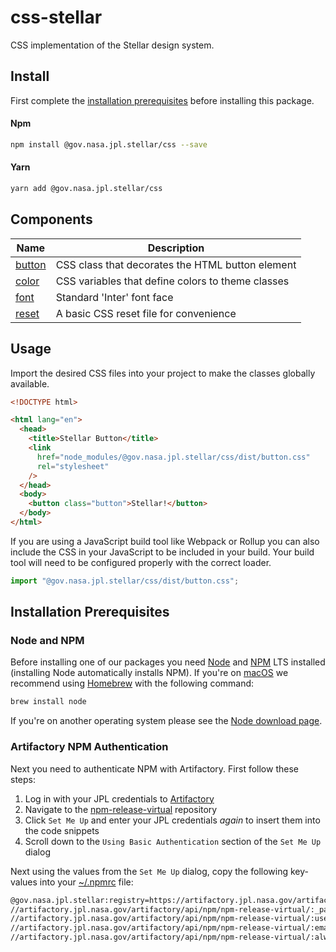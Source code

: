 # css-stellar

CSS implementation of the Stellar design system.

## Install

First complete the [installation prerequisites](#installation-prerequisites) before installing this package.

#### Npm

```bash
npm install @gov.nasa.jpl.stellar/css --save
```

#### Yarn

```bash
yarn add @gov.nasa.jpl.stellar/css
```

## Components

| Name                        | Description                                       |
| --------------------------- | ------------------------------------------------- |
| [button](./dist/button.css) | CSS class that decorates the HTML button element  |
| [color](./dist/color.css)   | CSS variables that define colors to theme classes |
| [font](./font/inter.css)    | Standard 'Inter' font face                        |
| [reset](./dist/reset.css)   | A basic CSS reset file for convenience            |

## Usage

Import the desired CSS files into your project to make the classes globally available.

```html
<!DOCTYPE html>

<html lang="en">
  <head>
    <title>Stellar Button</title>
    <link
      href="node_modules/@gov.nasa.jpl.stellar/css/dist/button.css"
      rel="stylesheet"
    />
  </head>
  <body>
    <button class="button">Stellar!</button>
  </body>
</html>
```

If you are using a JavaScript build tool like Webpack or Rollup you can also include the CSS in your JavaScript to be included in your build. Your build tool will need to be configured properly with the correct loader.

```js
import "@gov.nasa.jpl.stellar/css/dist/button.css";
```

## Installation Prerequisites

### Node and NPM

Before installing one of our packages you need [Node](https://nodejs.org/en/) and [NPM](https://docs.npmjs.com/about-npm/) LTS installed (installing Node automatically installs NPM). If you're on [macOS](https://www.apple.com/macos) we recommend using [Homebrew](https://brew.sh/) with the following command:

```sh
brew install node
```

If you're on another operating system please see the [Node download page](https://nodejs.org/en/download/).

### Artifactory NPM Authentication

Next you need to authenticate NPM with Artifactory. First follow these steps:

1. Log in with your JPL credentials to [Artifactory](https://artifactory.jpl.nasa.gov/artifactory/webapp/#/login)
1. Navigate to the [npm-release-virtual](https://artifactory.jpl.nasa.gov/artifactory/webapp/#/artifacts/browse/tree/General/npm-release-virtual) repository
1. Click `Set Me Up` and enter your JPL credentials _again_ to insert them into the code snippets
1. Scroll down to the `Using Basic Authentication` section of the `Set Me Up` dialog

Next using the values from the `Set Me Up` dialog, copy the following key-values into your [~/.npmrc](https://docs.npmjs.com/configuring-npm/npmrc.html) file:

```sh
@gov.nasa.jpl.stellar:registry=https://artifactory.jpl.nasa.gov/artifactory/api/npm/npm-release-virtual/
//artifactory.jpl.nasa.gov/artifactory/api/npm/npm-release-virtual/:_password=<BASE64_PASSWORD>
//artifactory.jpl.nasa.gov/artifactory/api/npm/npm-release-virtual/:username=<USERNAME>
//artifactory.jpl.nasa.gov/artifactory/api/npm/npm-release-virtual/:email=<youremail@email.com>
//artifactory.jpl.nasa.gov/artifactory/api/npm/npm-release-virtual/:always-auth=true
```
